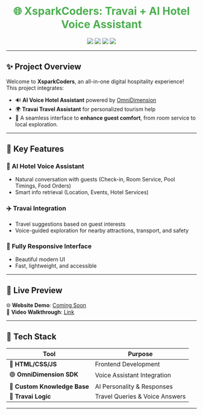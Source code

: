 <h1 align="center" style="color:#4CAF50;">🌐 XsparkCoders: Travai + AI Hotel Voice Assistant</h1>

<p align="center">
  <img src="https://img.shields.io/badge/Status-Active-%234CAF50?style=flat-square" />
  <img src="https://img.shields.io/badge/Version-1.0.0-blueviolet?style=flat-square" />
  <img src="https://img.shields.io/badge/Tech-HTML%20%7C%20CSS%20%7C%20JS%20%7C%20OmniDimension-%23f39c12?style=flat-square" />
  <img src="https://img.shields.io/badge/License-MIT-%23e74c3c?style=flat-square" />
</p>

---

## ✨ Project Overview

Welcome to **XsparkCoders**, an all-in-one digital hospitality experience!  
This project integrates:

- 🔊 **AI Voice Hotel Assistant** powered by [OmniDimension](https://www.omnidim.io)
- 🌍 **Travai Travel Assistant** for personalized tourism help
- 🏨 A seamless interface to **enhance guest comfort**, from room service to local exploration.

---

## 🎯 Key Features

### 🏨 AI Hotel Voice Assistant
- Natural conversation with guests (Check-in, Room Service, Pool Timings, Food Orders)
- Smart info retrieval (Location, Events, Hotel Services)

### ✈️ Travai Integration
- Travel suggestions based on guest interests
- Voice-guided exploration for nearby attractions, transport, and safety

### 📱 Fully Responsive Interface
- Beautiful modern UI
- Fast, lightweight, and accessible

---

## 🚀 Live Preview

🌐 **Website Demo**: [Coming Soon](https://roshankumarjha18.github.io/Travel-Ai/)  
🎥 **Video Walkthrough**: [Link](#)

---

## 🧠 Tech Stack

| Tool | Purpose |
|------|---------|
| 🔷 **HTML/CSS/JS** | Frontend Development |
| 🟢 **OmniDimension SDK** | Voice Assistant Integration |
| 🔶 **Custom Knowledge Base** | AI Personality & Responses |
| 🧭 **Travai Logic** | Travel Queries & Voice Answers |

---


